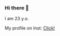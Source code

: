### Hi there 👋
<p>I am 23 y.o.</p>
<p>My profile on Inst: <a href=instagram.com/_unknown.flexx>Click!</a></p>

<!--
**unknwngera/unknwngera** is a ✨ _special_ ✨ repository because its `README.md` (this file) appears on your GitHub profile.

Here are some ideas to get you started:

- 🔭 I’m currently working on ...
- 🌱 I’m currently learning ...
- 👯 I’m looking to collaborate on ...
- 🤔 I’m looking for help with ...
- 💬 Ask me about ...
- 📫 How to reach me: ...
- 😄 Pronouns: ...
- ⚡ Fun fact: ...
-->
